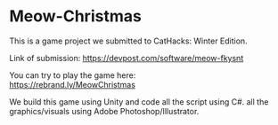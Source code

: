 # Meow-Christmas
This is a game project we submitted to CatHacks: Winter Edition.


Link of submission: https://devpost.com/software/meow-fkysnt

You can try to play the game here:  
https://rebrand.ly/MeowChristmas

We build this game using Unity and code all the script using C#. all the graphics/visuals using Adobe Photoshop/Illustrator.
